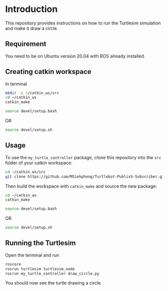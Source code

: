 # Introduction
This repository provides instructions on how to run the Turtlesim simulation and make it draw a circle.

## Requirement
You need to be on Ubuntu version 20.04 with ROS already installed.

## Creating catkin workspace
In terminal
```bash
mkdir -p ~/catkin_ws/src
cd ~/catkin_ws
catkin_make
```
```bash
source devel/setup.bash
```
OR
```bash
source devel/setup.sh
```
## Usage
To use the `my_turtle_controller` package, clone this repository into the `src` folder of your catkin workspace:
```bash
cd ~/catkin_ws/src
git clone https://github.com/MSiekpheng/Turtlebot-Publish-Subscriber.git
```
Then build the workspace with `catkin_make` and source the new package:
```bash
cd ~/catkin_ws
catkin_make
```
```bash
source devel/setup.bash
```
OR
```bash
source devel/setup.sh
```

## Running the Turtlesim
Open the terminal and run
```bash
roscore
rosrun turtlesim turtlesim_node
rosrun my_turtle_controller draw_circle.py
```
You should now see the turtle drawing a circle.

